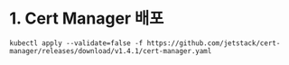 # 1. Cert Manager 배포

```
kubectl apply --validate=false -f https://github.com/jetstack/cert-manager/releases/download/v1.4.1/cert-manager.yaml
```
